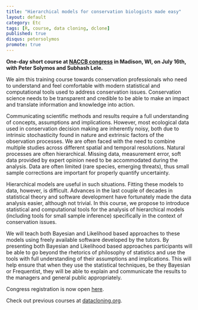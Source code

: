 ```yaml
---
title: "Hierarchical models for conservation biologists made easy"
layout: default
category: Etc
tags: [R, course, data cloning, dclone]
published: true
disqus: petersolymos
promote: true
---
```


**One-day short course at [NACCB congress](http://www.scbnacongress.org/) in Madison, WI, on July 16th, with Peter Solymos and Subhash Lele.**

We aim this training course towards conservation professionals who need to understand and feel comfortable with modern statistical and computational tools used to address conservation issues. Conservation science needs to be transparent and credible to be able to make an impact and translate information and knowledge into action.

Communicating scientific methods and results require a full understanding of concepts, assumptions and implications. However, most ecological data used in conservation decision making are inherently noisy, both due to intrinsic stochasticity found in nature and extrinsic factors of the observation processes. We are often faced with the need to combine multiple studies across different spatial and temporal resolutions. Natural processes are often hierarchical. Missing data, measurement error, soft data provided by expert opinion need to be accommodated during the analysis. Data are often limited (rare species, emerging threats), thus small sample corrections are important for properly quantify uncertainty.

Hierarchical models are useful in such situations. Fitting these models to data, however, is difficult. Advances in the last couple of decades in statistical theory and software development have fortunately made the data analysis easier, although not trivial. In this course, we propose to introduce statistical and computational tools for the analysis of hierarchical models (including tools for small sample inference) specifically in the context of conservation issues.

We will teach both Bayesian and Likelihood based approaches to these models using freely available software developed by the tutors. By presenting both Bayesian and Likelihood based approaches participants will be able to go beyond the rhetorics of philosophy of statistics and use the tools with full understanding of their assumptions and implications. This will help ensure that when they use the statistical techniques, be they Bayesian or Frequentist, they will be able to explain and communicate the results to the managers and general public appropriately.

Congress registration is now open [here](http://www.scbnacongress.org/short-courses).

Check out previous courses at [datacloning.org](http://datacloning.org/courses/).
